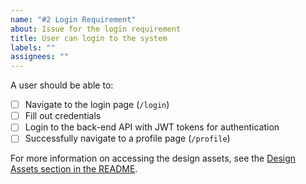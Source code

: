 ```yaml
---
name: "#2 Login Requirement"
about: Issue for the login requirement
title: User can login to the system
labels: ""
assignees: ""
---
```


A user should be able to:

-   [ ] Navigate to the login page (`/login`)
-   [ ] Fill out credentials
-   [ ] Login to the back-end API with JWT tokens for authentication
-   [ ] Successfully navigate to a profile page (`/profile`)

For more information on accessing the design assets, see the [Design Assets section in the README](https://github.com/OpenClassrooms-Student-Center/Project-10-Bank-API#design-assets).
